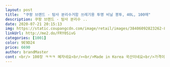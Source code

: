```yaml
---
layout: post 
title:  "쿠팡 브랜드 - 탐사 분리수거함 쓰레기용 투명 비닐 봉투, 40L, 100매" 
description: 쿠팡 브랜드 - 탐사 분리수 ..
date: 2020-07-21 20:15:13 
img: https://static.coupangcdn.com/image/retail/images/38406092823262-83e20d44-f2e8-4118-9f85-403a285551f9.jpg 
linkUrl: http://me2.do/FRY0SivG 
categories: [1001] 
color: 9E9D24 
price: 6690 
author: brandMaster 
cont: <br/> 100장 ㅋㅋㅋ 혜자네요<br/><br/>Made in Korea 국산이네요<br/>가격이 저렴하면서 상품의 재질도 괜찮으면 가성비 좋은 제품인데 이제 하나 사용해보니 완전 좋은건 아니지만 괜찮은 제품은 맞는거 같네요<br/>구매가격 6800₩<br/>구매하는데 도움이 되길 바랍니다<br/>기본적으로 분리수거만큼은 잘하자 싶은데 매번 마트 봉지를 쓸어담아올수도 없고 해서 대용량으로 구매하게 됐어요<br/>길이가 길다보니 일반적인 비닐봉투 뽑아 쓸아 쓸 때랑은 다르게 길게 쭈욱 뽑아서 잡아 당겨야 해요 ㅎㅎ<br/>꼭 써야한다면 분리수거는 필수겠죠? ㅎㅎ<br/>너무 얇지는 않고 두껍지도 않은 적당한 비닐 같구요 100개라서 몇달은 사용할듯 싶습니다.<br/> 20리터 쓰레기통은 왠만한 쓰레기봉투는 작아서 이 제품으로 구매했는데 잘 맞고 좋네요.<br/><br/>담번에 행사 또해쥬세욬ㅋㅋㅋ<br/>배송일자; 2020/06/27 새벽<br/>보통 40리터나 50리터 정도가 딱 좋더라고요.<br/>  50리터가 크지 않을까 걱정했는데 4인 가정용으로 일주일에 2<br/> -3번정도 분리수거해서 버린다고 생각했을때 딱 적당한 사이즈입니다.<br/><br/>분리수거용으로 사용해도 되지만 일반쓰레기통에 씌울려고 구매했습니다.<br/> 쓰레기통이 20리터라서 딱 좋네요.<br/> 40리터가 넉넉하게 잘 맞습니다.<br/><br/>비닐 두께가 너무 얇지도 두껍지도 않아서 딱 좋습니다.<br/><br/> 
---
```

 